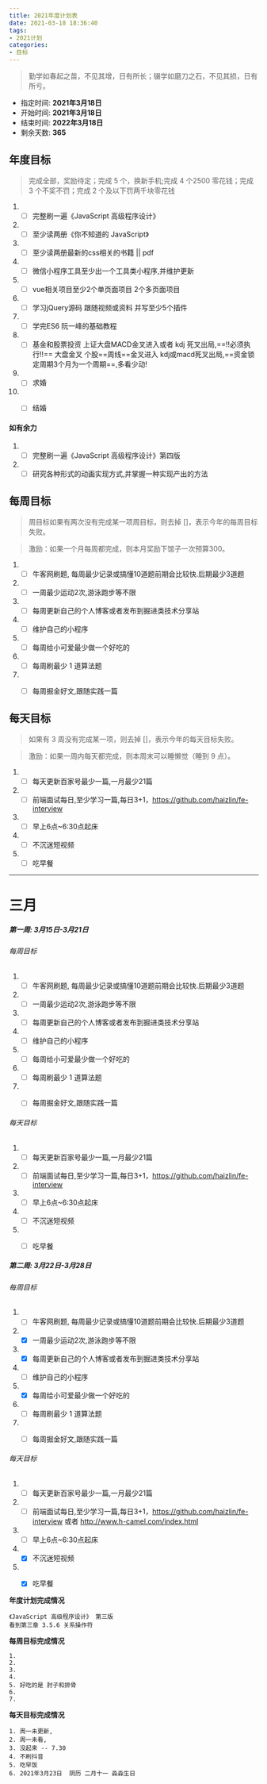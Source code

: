 ```yaml
---
title: 2021年度计划表
date: 2021-03-18 18:36:40
tags:
- 2021计划
categories:
- 目标
---
```


> 勤学如春起之苗，不见其增，日有所长；辍学如磨刀之石，不见其损，日有所亏。

- 指定时间: **2021年3月18日**
- 开始时间: **2021年3月18日**
- 结束时间: **2022年3月18日**
- 剩余天数: **365**

## 年度目标
> 完成全部，奖励待定；完成 5 个，换新手机;完成 4 个2500 零花钱；完成 3 个不奖不罚；完成 2 个及以下罚两千块零花钱

1. - [ ] 完整刷一遍《JavaScript 高级程序设计》
2. - [ ] 至少读两册《你不知道的 JavaScript》
3. - [ ] 至少读两册最新的css相关的书籍 || pdf
4. - [ ] 微信小程序工具至少出一个工具类小程序,并维护更新
5. - [ ] vue相关项目至少2个单页面项目 2个多页面项目
6. - [ ] 学习jQuery源码 跟随视频或资料 并写至少5个插件
7. - [ ] 学完ES6 阮一峰的基础教程
8. - [ ] 基金和股票投资 上证大盘MACD金叉进入或者 kdj 死叉出局,==!!必须执行!!== 大盘金叉 个股==周线==金叉进入 kdj或macd死叉出局,==资金锁定周期3个月为一个周期==,多看少动!
9. - [ ] 求婚
10. - [ ] 结婚



#### 如有余力
1. - [ ] 完整刷一遍《JavaScript 高级程序设计》第四版
2. - [ ] 研究各种形式的动画实现方式,并掌握一种实现产出的方法

## 每周目标
> 周目标如果有两次没有完成某一项周目标，则去掉 []，表示今年的每周目标失败。

> 激励：如果一个月每周都完成，则本月奖励下馆子一次预算300。

1. - [ ] 牛客网刷题, 每周最少记录或搞懂10道题前期会比较快.后期最少3道题
2. - [ ] 一周最少运动2次,游泳跑步等不限
3. - [ ] 每周更新自己的个人博客或者发布到掘进类技术分享站
4. - [ ] 维护自己的小程序
5. - [ ] 每周给小可爱最少做一个好吃的
6. - [ ] 每周刷最少 1 道算法题
7. - [ ] 每周掘金好文,跟随实践一篇


## 每天目标
> 如果有 3 周没有完成某一项，则去掉 []，表示今年的每天目标失败。

> 激励：如果一周内每天都完成，则本周末可以睡懒觉（睡到 9 点）。

1. - [ ] 每天更新百家号最少一篇,一月最少21篇
2. - [ ] 前端面试每日,至少学习一篇,每日3+1，https://github.com/haizlin/fe-interview
3. - [ ] 早上6点~6:30点起床
4. - [ ] 不沉迷短视频
5. - [ ] 吃早餐

<!-- more -->
---


# 三月

##### 第一周: 3月15日-3月21日

###### 每周目标
1. - [ ] 牛客网刷题, 每周最少记录或搞懂10道题前期会比较快.后期最少3道题
2. - [ ] 一周最少运动2次,游泳跑步等不限
3. - [ ] 每周更新自己的个人博客或者发布到掘进类技术分享站
4. - [ ] 维护自己的小程序
5. - [ ] 每周给小可爱最少做一个好吃的
6. - [ ] 每周刷最少 1 道算法题
7. - [ ] 每周掘金好文,跟随实践一篇


###### 每天目标

1. - [ ] 每天更新百家号最少一篇,一月最少21篇
2. - [ ] 前端面试每日,至少学习一篇,每日3+1，https://github.com/haizlin/fe-interview
3. - [ ] 早上6点~6:30点起床
4. - [ ] 不沉迷短视频
5. - [ ] 吃早餐




##### 第二周: 3月22日-3月28日

###### 每周目标
1. - [ ] 牛客网刷题, 每周最少记录或搞懂10道题前期会比较快.后期最少3道题
2. - [x] 一周最少运动2次,游泳跑步等不限
3. - [x] 每周更新自己的个人博客或者发布到掘进类技术分享站
4. - [ ] 维护自己的小程序
5. - [x] 每周给小可爱最少做一个好吃的
6. - [ ] 每周刷最少 1 道算法题
7. - [ ] 每周掘金好文,跟随实践一篇


###### 每天目标

1. - [ ] 每天更新百家号最少一篇,一月最少21篇
2. - [ ] 前端面试每日,至少学习一篇,每日3+1，https://github.com/haizlin/fe-interview 或者 http://www.h-camel.com/index.html
3. - [ ] 早上6点~6:30点起床
4. - [x] 不沉迷短视频
5. - [x] 吃早餐


**年度计划完成情况**
```
《JavaScript 高级程序设计》 第三版
看到第三章 3.5.6 关系操作符
```

**每周目标完成情况**
```
1.
2.
3.
4.
5. 好吃的是 肘子和排骨
6.
7.
```

**每天目标完成情况**

```
1. 周一未更新,
2. 周一未看,
3. 没起来 -- 7.30
4. 不刷抖音
5. 吃早饭
6. 2021年3月23日  阴历 二月十一 淼淼生日
```